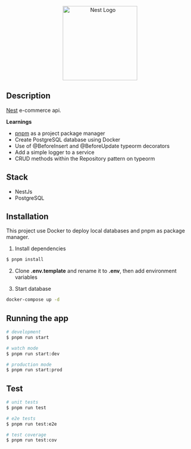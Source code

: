 <p align="center">
  <a href="http://nestjs.com/" target="blank"><img src="https://nestjs.com/img/logo-small.svg" width="200" alt="Nest Logo" /></a>
</p>

[circleci-image]: https://img.shields.io/circleci/build/github/nestjs/nest/master?token=abc123def456
[circleci-url]: https://circleci.com/gh/nestjs/nest

## Description

[Nest](https://github.com/nestjs/nest) e-commerce api.

__Learnings__

- [pnpm](https://pnpm.io/) as a project package manager
- Create PostgreSQL database using Docker
- Use of @BeforeInsert and @BeforeUpdate typeorm decorators
- Add a simple logger to a service
- CRUD methods within the Repository pattern on typeorm

## Stack

- NestJs
- PostgreSQL

## Installation

This project use Docker to deploy local databases and pnpm as package manager.

1. Install dependencies
```bash
$ pnpm install
```

2. Clone __.env.template__ and rename it to __.env__, then add environment variables
   

3. Start database
```bash
docker-compose up -d
```

## Running the app

```bash
# development
$ pnpm run start

# watch mode
$ pnpm run start:dev

# production mode
$ pnpm run start:prod
```

## Test

```bash
# unit tests
$ pnpm run test

# e2e tests
$ pnpm run test:e2e

# test coverage
$ pnpm run test:cov
```
